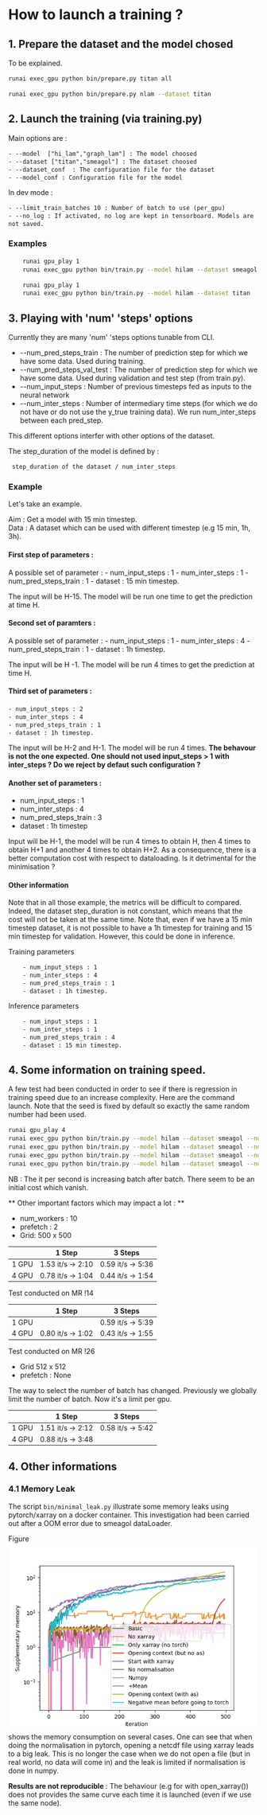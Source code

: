 # How to launch a training ?

## 1. Prepare the dataset and the model chosed

To be explained.

```bash
runai exec_gpu python bin/prepare.py titan all
```

```bash
runai exec_gpu python bin/prepare.py nlam --dataset titan
```

## 2. Launch the training (via training.py)

Main options are :

    - --model  ["hi_lam","graph_lam"] : The model choosed
    - --dataset ["titan","smeagol"] : The dataset choosed
    - --dataset_conf  : The configuration file for the dataset 
    - --model_conf : Configuration file for the model  


In dev mode : 

    - --limit_train_batches 10 : Number of batch to use (per_gpu) 
    - --no_log : If activated, no log are kept in tensorboard. Models are not saved. 


### Examples

```sh
    runai gpu_play 1
    runai exec_gpu python bin/train.py --model hilam --dataset smeagol
```

```sh
    runai gpu_play 1
    runai exec_gpu python bin/train.py --model hilam --dataset titan
```

## 3. Playing with 'num' 'steps' options 
Currently they are many 'num' 'steps options tunable from CLI. 
 - --num_pred_steps_train : The number of prediction step for which we have some data. Used during training. 
 - --num_pred_steps_val_test : The number of prediction step for which we have some data. Used during validation and test step (from train.py). 
- --num_input_steps : Number of previous timesteps fed as inputs to the neural network
 - --num_inter_steps : Number of intermediary time steps (for which we do not have or do not use the y_true training data).
 We run num_inter_steps between each pred_step.

 This different options interfer with other options of the dataset. 

 The step_duration of the model is defined by : 

     step_duration of the dataset / num_inter_steps  

 
### Example 
 Let's take an example. 
 
 Aim : Get a model with 15 min timestep.  
 Data :  A dataset which can be used with different timestep (e.g 15 min, 1h, 3h). 

#### First step of parameters :  
 A possible set of parameter : 
    - num_input_steps : 1 
    - num_inter_steps : 1 
    - num_pred_steps_train : 1 
    - dataset : 15 min timestep.

The input will be H-15. The model will be run one time to get the prediction at time H. 

#### Second set of paramters : 
  A possible set of parameter : 
    - num_input_steps : 1 
    - num_inter_steps : 4 
    - num_pred_steps_train : 1 
    - dataset : 1h timestep.

The input will be H -1. The model will be run 4 times to get the prediction at time H. 

#### Third set of parameters : 
    - num_input_steps : 2 
    - num_inter_steps : 4 
    - num_pred_steps_train : 1 
    - dataset : 1h timestep.

The input will be H-2 and H-1. The model will be run 4 times. 
**The behavour is not the one expected. One should not used input_steps > 1 with inter_steps ? Do we reject by defaut such configuration ?**

#### Another set of parameters : 
   - num_input_steps : 1
   - num_inter_steps : 4 
   - num_pred_steps_train : 3 
   - dataset : 1h timestep 

Input will be H-1, the model will be run 4 times to obtain H, then 4 times to obtain H+1 and another 4 times to obtain H+2. 
As a consequence, there is a better computation cost with respect to dataloading. 
Is it detrimental for the minimisation ? 

#### Other information 
Note that in all those example, the metrics will be difficult to compared. 
Indeed, the dataset step_duration is not constant, which means that the cost will not be taken at the same time. 
Note that, even if we have a 15 min timestep dataset, it is not possible to have a 1h timestep for training and 15 min timestep for validation. 
However, this could be done in inference. 

Training parameters
```
    - num_input_steps : 1 
    - num_inter_steps : 4 
    - num_pred_steps_train : 1 
    - dataset : 1h timestep.
```
Inference parameters 
```
    - num_input_steps : 1 
    - num_inter_steps : 1 
    - num_pred_steps_train : 4 
    - dataset : 15 min timestep.
```

## 4. Some information on training speed. 

A few test had been conducted in order to see if there is regression in training speed due to an increase complexity. 
Here are the command launch. 
Note that the seed is fixed by default so exactly the same random number had been used.


```sh 
runai gpu_play 4
runai exec_gpu python bin/train.py --model hilam --dataset smeagol --no_log --standardize --gpu 4 --limit_train_batches 200  --batch_size 1 --step 1
runai exec_gpu python bin/train.py --model hilam --dataset smeagol --no_log --standardize --gpu 4 --limit_train_batches 200  --batch_size 1 --step 3
runai exec_gpu python bin/train.py --model hilam --dataset smeagol --no_log --standardize --gpu 1 --limit_train_batches 200  --batch_size 1 --step 1
runai exec_gpu python bin/train.py --model hilam --dataset smeagol --no_log --standardize --gpu 1 --limit_train_batches 200  --batch_size 1 --step 3
```

NB : The it per second is increasing batch after batch. There seem to be an initial cost which vanish. 


** Other important factors  which may impact a lot : **
  - num_workers : 10
  - prefetch : 2
  - Grid: 500 x 500


|  | 1 Step | 3 Steps |
|--|--|--|
|1 GPU | 1.53 it/s -> 2:10 | 0.59 it/s -> 5:36 |
|4 GPU | 0.78 it/s -> 1:04 | 0.44 it/s -> 1:54 |


Test conducted on MR !14 

|  | 1 Step | 3 Steps |
|--|--|--|
|1 GPU |                   | 0.59 it/s -> 5:39|
|4 GPU | 0.80 it/s -> 1:02 | 0.43 it/s -> 1:55| 


Test conducted on MR !26 

- Grid 512 x 512
- prefetch : None

The way to select the number of batch has changed. Previously we globally limit the number of batch. Now it's a limit per gpu. 

|  | 1 Step | 3 Steps |
|--|--|--|
|1 GPU | 1.51 it/s -> 2:12 | 0.58 it/s -> 5:42  |
|4 GPU | 0.88 it/s -> 3:48 |  | 

## 4. Other informations
### 4.1 Memory Leak
The script `bin/minimal_leak.py` illustrate some memory leaks using pytorch/xarray on a docker container. 
This investigation had been carried out after a OOM error due to smeagol dataLoader. 

Figure ![Alt text](../doc/figs/memory_leak.png) shows the memory consumption on several cases. 
One can see that when doing the normalisation in pytorch, opening a netcdf file using xarray leads to a big leak. 
This is no longer the case when we do not open a file (but in real world, no data will come in) and the leak is limited if normalisation 
is done in numpy. 


**Results are not reproducible** : The behaviour (e.g for with open_xarray()) does not provides the same curve each time it is launched (even if we use the same node).

